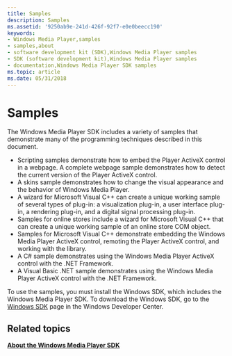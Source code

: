 ```yaml
---
title: Samples
description: Samples
ms.assetid: '9250ab9e-241d-426f-92f7-e0e0beecc190'
keywords:
- Windows Media Player,samples
- samples,about
- software development kit (SDK),Windows Media Player samples
- SDK (software development kit),Windows Media Player samples
- documentation,Windows Media Player SDK samples
ms.topic: article
ms.date: 05/31/2018
---
```


# Samples

The Windows Media Player SDK includes a variety of samples that demonstrate many of the programming techniques described in this document.

-   Scripting samples demonstrate how to embed the Player ActiveX control in a webpage. A complete webpage sample demonstrates how to detect the current version of the Player ActiveX control.
-   A skins sample demonstrates how to change the visual appearance and the behavior of Windows Media Player.
-   A wizard for Microsoft Visual C++ can create a unique working sample of several types of plug-in: a visualization plug-in, a user interface plug-in, a rendering plug-in, and a digital signal processing plug-in.
-   Samples for online stores include a wizard for Microsoft Visual C++ that can create a unique working sample of an online store COM object.
-   Samples for Microsoft Visual C++ demonstrate embedding the Windows Media Player ActiveX control, remoting the Player ActiveX control, and working with the library.
-   A C# sample demonstrates using the Windows Media Player ActiveX control with the .NET Framework.
-   A Visual Basic .NET sample demonstrates using the Windows Media Player ActiveX control with the .NET Framework.

To use the samples, you must install the Windows SDK, which includes the Windows Media Player SDK. To download the Windows SDK, go to the [Windows SDK](https://go.microsoft.com/fwlink/p/?linkid=149631) page in the Windows Developer Center.

## Related topics

<dl> <dt>

[**About the Windows Media Player SDK**](about-the-windows-media-player-sdk.md)
</dt> </dl>

 

 




